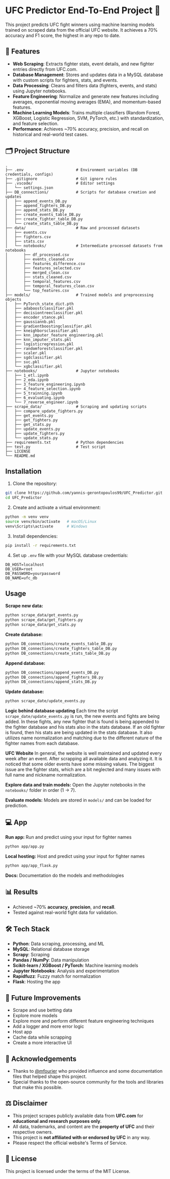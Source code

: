 # UFC Predictor End-To-End Project 🥊

This project predicts UFC fight winners using machine learning models trained on scraped data from the official UFC website.
It achieves a 70% accuracy and F1 score, the highest in any repo to date.

## 📌 Features

* **Web Scraping**: Extracts fighter stats, event details, and new fighter entries directly from UFC.com.
* **Database Management**: Stores and updates data in a MySQL database with custom scripts for fighters, stats, and events.
* **Data Processing**: Cleans and filters data (fighters, events, and stats) using Jupyter notebooks.
* **Feature Engineering**: Normalize and generate new features including averages, exponential moving averages (EMA), and momentum-based features.
* **Machine Learning Models**: Trains multiple classifiers (Random Forest, XGBoost, Logistic Regression, SVM, PyTorch, etc.) with standardization, and feature selection.
* **Performance**: Achieves ~70% accuracy, precision, and recall on historical and real-world test cases.

## 🗂️ Project Structure

```
.
├── .env                       # Environment variables (DB credentials, configs)
├── .gitignore                 # Git ignore rules
├── .vscode/                   # Editor settings
│   └── settings.json
├── DB_connections/            # Scripts for database creation and updates
│   ├── append_events_DB.py
│   ├── append_fighters_DB.py
│   ├── append_stats_DB.py
│   ├── create_events_table_DB.py
│   ├── create_fighter_table_DB.py
│   └── create_stats_table_DB.py
├── data/                      # Raw and processed datasets
│   ├── events.csv
│   ├── fighters.csv
│   ├── stats.csv
│   └── notebooks/             # Intermediate processed datasets from notebooks
│       ├── df_processed.csv
│       ├── events_cleaned.csv
│       ├── features_difference.csv
│       ├── features_selected.csv
│       ├── merged_clean.csv
│       ├── stats_cleaned.csv
│       ├── temporal_features.csv
│       ├── temporal_features_clean.csv
│       └── top_features.csv
├── models/                    # Trained models and preprocessing objects
│   ├── PyTorch_state_dict.pth
│   ├── adaboostclassifier.pkl
│   ├── decisiontreeclassifier.pkl
│   ├── encoder_stance.pkl
│   ├── gaussiannb.pkl
│   ├── gradientboostingclassifier.pkl
│   ├── kneighborsclassifier.pkl
│   ├── knn_imputer_feature_engineering.pkl
│   ├── knn_imputer_stats.pkl
│   ├── logisticregression.pkl
│   ├── randomforestclassifier.pkl
│   ├── scaler.pkl
│   ├── sgdclassifier.pkl
│   ├── svc.pkl
│   └── xgbclassifier.pkl
├── notebooks/                 # Jupyter notebooks
│   ├── 1_etl.ipynb
│   ├── 2_eda.ipynb
│   ├── 3_feature_engineering.ipynb
│   ├── 4_feature_selection.ipynb
│   ├── 5_trainning.ipynb
│   ├── 6_evaluating.ipynb
│   └── 7_reverse_engineer.ipynb
├── scrape_data/               # Scraping and updating scripts
│   ├── compare_update_fighters.py
│   ├── get_events.py
│   ├── get_fighters.py
│   ├── get_stats.py
│   ├── update_events.py
│   ├── update_fighters.py
│   └── update_stats.py
├── requirements.txt           # Python dependencies
├── test.py                    # Test script
├── LICENSE
└── README.md
```

## Installation

1. Clone the repository:
```bash
git clone https://github.com/yannis-gerontopoulos99/UFC_Predictor.git
cd UFC_Predictor
```

2. Create and activate a virtual environment:
```bash
python -m venv venv
source venv/bin/activate   # macOS/Linux
venv\Scripts\activate      # Windows
```

3. Install dependencies:
```bash
pip install -r requirements.txt
```

4. Set up `.env` file with your MySQL database credentials:
```
DB_HOST=localhost
DB_USER=root
DB_PASSWORD=yourpassword
DB_NAME=ufc_db
```

## Usage

**Scrape new data:**
```bash
python scrape_data/get_events.py
python scrape_data/get_fighters.py
python scrape_data/get_stats.py
```

**Create database:**
```bash
python DB_connections/create_events_table_DB.py
python DB_connections/create_fighters_table_DB.py
python DB_connections/create_stats_table_DB.py
```

**Append database:**
```bash
python DB_connections/append_events_DB.py
python DB_connections/append_fighters_DB.py
python DB_connections/append_stats_DB.py
```

**Update database:**
```bash
python scrape_date/update_events.py
```

**Logic behind database updating** Each time the script `scrape_date/update_events.py` is run, the new events and fights are being added.
In these fights, any new fighter that is found is being appended to the fighter database and his stats also in the stats database.
If an old fighter is found, then his stats are being updated in the stats database.
It also utilizes name normalization and matching due to the different nature of the fighter names from each database.

**UFC Website** In general, the website is well maintained and updated every week after an event. 
After scrapping all available data and analyzing it. It is noticed that some older events have some missing values.
The biggest issue are the fighter stats, which are a bit neglected and many issues with full name and nickname normalization.

**Explore data and train models:** Open the Jupyter notebooks in the `notebooks/` folder in order (1 → 7).

**Evaluate models:** Models are stored in `models/` and can be loaded for prediction.

## 💻 App

**Run app:** Run and predict using your input for fighter names
```bash
python app/app.py
```

**Local hosting:** Host and predict using your input for fighter names
```bash
python app/app_flask.py
```
**Docs:** Documentation do the models and methodologies

## 📊 Results

* Achieved ~70% **accuracy**, **precision**, and **recall**.
* Tested against real-world fight data for validation.

## 🛠️ Tech Stack

* **Python**: Data scraping, processing, and ML
* **MySQL**: Relational database storage
* **Scrapy**: Scraping
* **Pandas / NumPy**: Data manipulation
* **Scikit-learn / XGBoost / PyTorch**: Machine learning models
* **Jupyter Notebooks**: Analysis and experimentation
* **Rapidfuzz**: Fuzzy match for normalization
* **Flask**: Hosting the app

## 📝 Future Improvements

* Scrape and use betting data
* Explore more models
* Explore more and perform different feature engineering techniques
* Add a logger and more error logic
* Host app
* Cache data while scrapping
* Create a more interactive UI

## 🙏 Acknowledgements

* Thanks to [@mfourier](https://github.com/mfourier) who provided influence and some documentation files that helped shape this project.
* Special thanks to the open-source community for the tools and libraries that make this possible.

## ⚖️ Disclaimer

* This project scrapes publicly available data from **UFC.com** for **educational and research purposes only**.
* All data, trademarks, and content are the **property of UFC** and their respective owners.
* This project is **not affiliated with or endorsed by UFC** in any way.
* Please respect the official website's Terms of Service.

## 📜 License

This project is licensed under the terms of the MIT License.